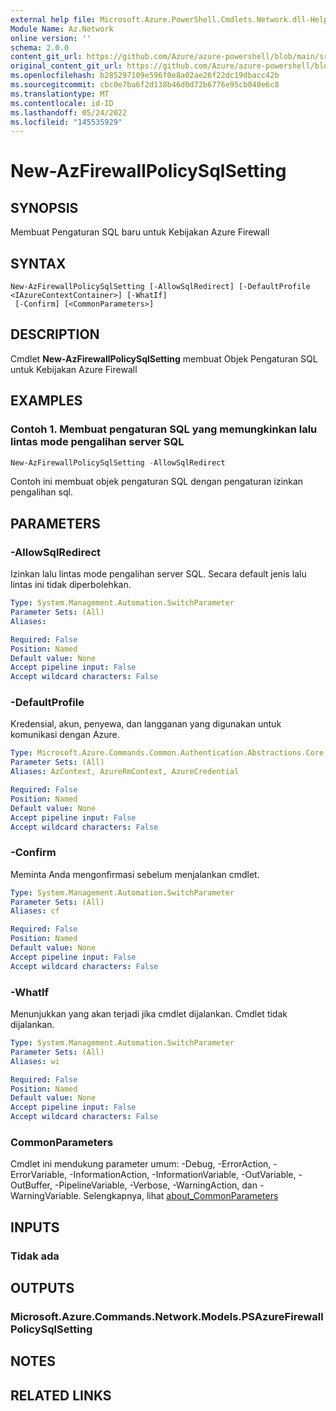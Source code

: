 ```yaml
---
external help file: Microsoft.Azure.PowerShell.Cmdlets.Network.dll-Help.xml
Module Name: Az.Network
online version: ''
schema: 2.0.0
content_git_url: https://github.com/Azure/azure-powershell/blob/main/src/Network/Network/help/New-AzFirewallPolicySqlSetting.md
original_content_git_url: https://github.com/Azure/azure-powershell/blob/main/src/Network/Network/help/New-AzFirewallPolicySqlSetting.md
ms.openlocfilehash: b285297109e596f0e8a02ae26f22dc19dbacc42b
ms.sourcegitcommit: cbc0e7ba6f2d138b46d0d72b6776e95cb040e6c8
ms.translationtype: MT
ms.contentlocale: id-ID
ms.lasthandoff: 05/24/2022
ms.locfileid: "145535929"
---
```

# New-AzFirewallPolicySqlSetting

## SYNOPSIS
Membuat Pengaturan SQL baru untuk Kebijakan Azure Firewall

## SYNTAX

```
New-AzFirewallPolicySqlSetting [-AllowSqlRedirect] [-DefaultProfile <IAzureContextContainer>] [-WhatIf]
 [-Confirm] [<CommonParameters>]
```

## DESCRIPTION
Cmdlet **New-AzFirewallPolicySqlSetting** membuat Objek Pengaturan SQL untuk Kebijakan Azure Firewall

## EXAMPLES

### Contoh 1. Membuat pengaturan SQL yang memungkinkan lalu lintas mode pengalihan server SQL
```powershell
New-AzFirewallPolicySqlSetting -AllowSqlRedirect
```

Contoh ini membuat objek pengaturan SQL dengan pengaturan izinkan pengalihan sql.

## PARAMETERS

### -AllowSqlRedirect
Izinkan lalu lintas mode pengalihan server SQL.
Secara default jenis lalu lintas ini tidak diperbolehkan.

```yaml
Type: System.Management.Automation.SwitchParameter
Parameter Sets: (All)
Aliases:

Required: False
Position: Named
Default value: None
Accept pipeline input: False
Accept wildcard characters: False
```

### -DefaultProfile
Kredensial, akun, penyewa, dan langganan yang digunakan untuk komunikasi dengan Azure.

```yaml
Type: Microsoft.Azure.Commands.Common.Authentication.Abstractions.Core.IAzureContextContainer
Parameter Sets: (All)
Aliases: AzContext, AzureRmContext, AzureCredential

Required: False
Position: Named
Default value: None
Accept pipeline input: False
Accept wildcard characters: False
```

### -Confirm
Meminta Anda mengonfirmasi sebelum menjalankan cmdlet.

```yaml
Type: System.Management.Automation.SwitchParameter
Parameter Sets: (All)
Aliases: cf

Required: False
Position: Named
Default value: None
Accept pipeline input: False
Accept wildcard characters: False
```

### -WhatIf
Menunjukkan yang akan terjadi jika cmdlet dijalankan.
Cmdlet tidak dijalankan.

```yaml
Type: System.Management.Automation.SwitchParameter
Parameter Sets: (All)
Aliases: wi

Required: False
Position: Named
Default value: None
Accept pipeline input: False
Accept wildcard characters: False
```

### CommonParameters
Cmdlet ini mendukung parameter umum: -Debug, -ErrorAction, -ErrorVariable, -InformationAction, -InformationVariable, -OutVariable, -OutBuffer, -PipelineVariable, -Verbose, -WarningAction, dan -WarningVariable. Selengkapnya, lihat [about_CommonParameters](http://go.microsoft.com/fwlink/?LinkID=113216)

## INPUTS

### Tidak ada

## OUTPUTS

### Microsoft.Azure.Commands.Network.Models.PSAzureFirewallPolicySqlSetting

## NOTES

## RELATED LINKS
